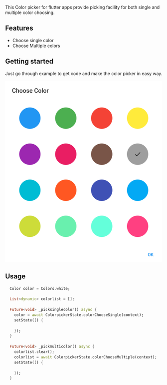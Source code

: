 <!-- 
This README describes the package. If you publish this package to pub.dev,
this README's contents appear on the landing page for your package.

For information about how to write a good package README, see the guide for
[writing package pages](https://dart.dev/guides/libraries/writing-package-pages). 

For general information about developing packages, see the Dart guide for
[creating packages](https://dart.dev/guides/libraries/create-library-packages)
and the Flutter guide for
[developing packages and plugins](https://flutter.dev/developing-packages). 
-->

This Color picker for flutter apps provide picking facility for both single and multiple color choosing.


## Features

* Choose single color
* Choose Multiple colors

## Getting started

Just go through example to get code and make the color picker in easy way.

![image info](./image.png)

## Usage
```dart
  Color color = Colors.white;

  List<dynamic> colorlist = [];
  
  Future<void> _picksinglecolor() async {
    color = await ColorpickerState.colorChooseSingle(context);
    setState(() {

    });
  }

  Future<void> _pickmulticolor() async {
    colorlist.clear();
    colorlist = await ColorpickerState.colorChooseMultiple(context);
    setState(() {

    });
  }

```


